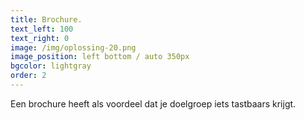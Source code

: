 ```yaml
---
title: Brochure.
text_left: 100
text_right: 0
image: /img/oplossing-20.png
image_position: left bottom / auto 350px
bgcolor: lightgray
order: 2
---
```


Een brochure heeft als voordeel dat je doelgroep iets tastbaars krijgt.